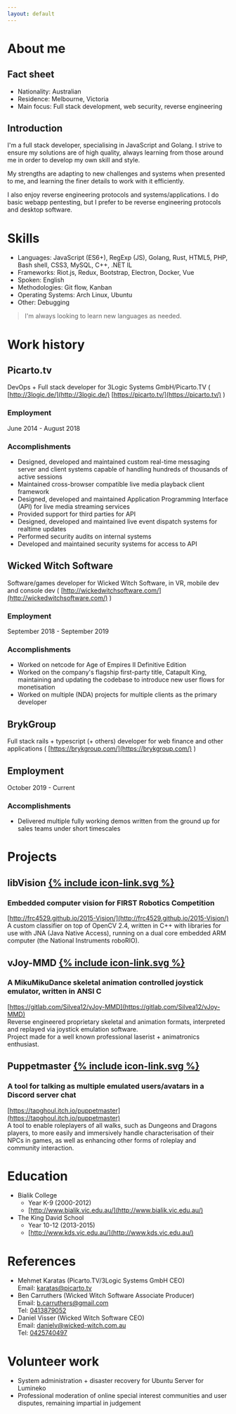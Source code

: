 ```yaml
---
layout: default
---
```

About me
========

## Fact sheet
- Nationality: Australian
- Residence: Melbourne, Victoria
- Main focus: Full stack development, web security, reverse engineering

## Introduction
I'm a full stack developer, specialising in JavaScript and Golang. I strive to ensure my solutions are of high quality, always learning from those around me in order to develop my own skill and style.

My strengths are adapting to new challenges and systems when presented to me, and learning the finer details to work with it efficiently.

I also enjoy reverse engineering protocols and systems/applications. I do basic webapp pentesting, but I prefer to be reverse engineering protocols and desktop software.

Skills
======

- Languages: JavaScript (ES6+), RegExp (JS), Golang, Rust, HTML5, PHP, Bash shell, CSS3, MySQL, C++, .NET IL
- Frameworks: Riot.js, Redux, Bootstrap, Electron, Docker, Vue
- Spoken: English
- Methodologies: Git flow, Kanban
- Operating Systems: Arch Linux, Ubuntu
- Other: Debugging

> I'm always looking to learn new languages as needed.

Work history
============

## Picarto.tv
DevOps + Full stack developer for 3Logic Systems GmbH/Picarto.TV ( [http://3logic.de/](http://3logic.de/) [https://picarto.tv/](https://picarto.tv/) )

### Employment
June 2014 - August 2018

### Accomplishments
- Designed, developed and maintained custom real-time messaging server and client systems capable of handling hundreds of thousands of active sessions
- Maintained cross-browser compatible live media playback client framework
- Designed, developed and maintained Application Programming Interface (API) for live media streaming services
- Provided support for third parties for API
- Designed, developed and maintained live event dispatch systems for realtime updates
- Performed security audits on internal systems
- Developed and maintained security systems for access to API

## Wicked Witch Software
Software/games developer for Wicked Witch Software, in VR, mobile dev and console dev ( [http://wickedwitchsoftware.com/](http://wickedwitchsoftware.com/) )

### Employment
September 2018 - September 2019

### Accomplishments
- Worked on netcode for Age of Empires II Definitive Edition
- Worked on the company's flagship first-party title, Catapult King, maintaining and updating the codebase to introduce new user flows for monetisation
- Worked on multiple (NDA) projects for multiple clients as the primary developer

## BrykGroup
Full stack rails + typescript (+ others) developer for web finance and other applications ( [https://brykgroup.com/](https://brykgroup.com/) )

## Employment
October 2019 - Current

### Accomplishments
- Delivered multiple fully working demos written from the ground up for sales teams under short timescales

Projects
========

## libVision <span class="hide-print">[{% include icon-link.svg %}](http://frc4529.github.io/2015-Vision/)</span>
### Embedded computer vision for FIRST Robotics Competition
<span class="hide-screen">[http://frc4529.github.io/2015-Vision/](http://frc4529.github.io/2015-Vision/)<br></span>
A custom classifier on top of OpenCV 2.4, written in C++ with libraries for use with JNA (Java Native Access), running on a dual core embedded ARM computer (the National Instruments roboRIO).

## vJoy-MMD <span class="hide-print">[{% include icon-link.svg %}](https://gitlab.com/Silvea12/vJoy-MMD)</span>
### A MikuMikuDance skeletal animation controlled joystick emulator, written in ANSI C
<span class="hide-screen">[https://gitlab.com/Silvea12/vJoy-MMD](https://gitlab.com/Silvea12/vJoy-MMD)<br></span>
Reverse engineered proprietary skeletal and animation formats, interpreted and replayed via joystick emulation software.  
Project made for a well known professional laserist + animatronics enthusiast.

## Puppetmaster <span class="hide-print">[{% include icon-link.svg %}](https://tapghoul.itch.io/puppetmaster)</span>
### A tool for talking as multiple emulated users/avatars in a Discord server chat
<span class="hide-screen">[https://tapghoul.itch.io/puppetmaster](https://tapghoul.itch.io/puppetmaster)<br></span>
A tool to enable roleplayers of all walks, such as Dungeons and Dragons players, to more easily and immersively handle characterisation of their NPCs in games, as well as enhancing other forms of roleplay and community interaction.

Education
=========

- Bialik College
  - Year K-9 (2000-2012)
  - [http://www.bialik.vic.edu.au/](http://www.bialik.vic.edu.au/)
- The King David School
  - Year 10-12 (2013-2015)
  - [http://www.kds.vic.edu.au/](http://www.kds.vic.edu.au/)

References
==========

- Mehmet Karatas (Picarto.TV/3Logic Systems GmbH CEO)  
  Email: [karatas@picarto.tv](mailto:karatas@picarto.tv)
- Ben Carruthers (Wicked Witch Software Associate Producer)  
  Email: [b.carruthers@gmail.com](mailto:b.carruthers@gmail.com)  
  Tel: [0413879052](tel:+61413879052)
- Daniel Visser (Wicked Witch Software CEO)  
  Email: [danielv@wicked-witch.com.au](mailto:danielv@wicked-witch.com.au)  
  Tel: [0425740497](tel:+61425740497)

Volunteer work
==============

- System administration + disaster recovery for Ubuntu Server for Lumineko
- Professional moderation of online special interest communities and user disputes, remaining impartial in judgement
